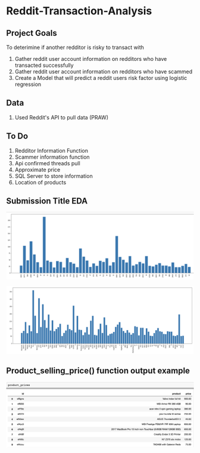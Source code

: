 # Reddit-Transaction-Analysis

## Project Goals 
To deterimine if another redditor is risky to transact with 
1. Gather reddit user account information on redditors who have transacted successfully 
2. Gather reddit user account information on redditors who have scammed 
3. Create a Model that will predict a reddit users risk factor using logistic regression 

## Data 
1. Used Reddit's API to pull data (PRAW)


## To Do 

1. Redditor Information Function 
2. Scammer information function 
3. Api confirmed threads pull 
4. Approximate price 
5. SQL Server to store information 
6. Location of products 


## Submission Title EDA

![](https://github.com/Landstein/Reddit-Transaction-Analysis/blob/master/images/common_title_numbers.png)

![](https://github.com/Landstein/Reddit-Transaction-Analysis/blob/master/images/common_title_words.png)


## Product_selling_price() function output example 

![](https://github.com/Landstein/Reddit-Transaction-Analysis/blob/master/images/product_prices.png)